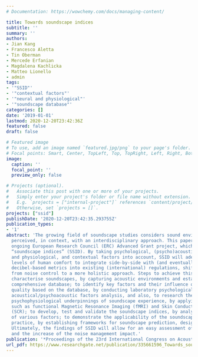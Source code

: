 ```yaml
---
# Documentation: https://wowchemy.com/docs/managing-content/

title: Towards soundscape indices
subtitle: ''
summary: ''
authors:
- Jian Kang
- Francesco Aletta
- Tin Oberman
- Mercede Erfanian
- Magdalena Kachlicka
- Matteo Lionello
- admin
tags:
- '"SSID"'
- '"contextual factors"'
- '"neural and physiological"'
- '"soundscape database"'
categories: []
date: '2019-01-01'
lastmod: 2020-12-20T23:42:36Z
featured: false
draft: false

# Featured image
# To use, add an image named `featured.jpg/png` to your page's folder.
# Focal points: Smart, Center, TopLeft, Top, TopRight, Left, Right, BottomLeft, Bottom, BottomRight.
image:
  caption: ''
  focal_point: ''
  preview_only: false

# Projects (optional).
#   Associate this post with one or more of your projects.
#   Simply enter your project's folder or file name without extension.
#   E.g. `projects = ["internal-project"]` references `content/project/deep-learning/index.md`.
#   Otherwise, set `projects = []`.
projects: ["ssid"]
publishDate: '2020-12-20T23:42:35.293755Z'
publication_types:
- '1'
abstract: 'The growing field of soundscape studies considers sound environments as
  perceived, in context, with an interdisciplinary approach. This paper outlines an
  ongoing European Research Council (ERC) Advanced Grant project, which aims to establish
  “soundscape indices” (SSID). By taking psychological, (psycho)acoustical, neural
  and physiological, and contextual factors into account, SSID will adequately reflect
  levels of human comfort to integrate side-by-side with (and eventually replace)
  decibel-based metrics into existing (international) regulations, shifting the focus
  from noise control to a more holistic approach. Steps to achieve this include: to
  characterise soundscapes, by capturing acoustic environments and establishing a
  comprehensive database; to identify key factors and their influence on soundscape
  quality based on the database, by conducting laboratory psychological evaluations,
  acoustical/psychoacoustic factors analysis, and also, to research the neural and
  psychophysiological underpinnings of soundscape experience, by applying techniques
  such as functional Magnetic Resonance Imaging (fMRI) and Skin Conductance Response
  (SCR); to develop, test and validate the soundscape indices, by analysing the influences
  of various factors; to demonstrate the applicability of the soundscape indices in
  practice, by establishing frameworks for soundscape prediction, design, and standardisation.
  Ultimately, the findings of SSID will allow for an easy assessment of public spaces
  and the increase of the noise management impact.'
publication: '*Proceedings of the 23rd International Congress on Acoustics*'
url_pdf: https://www.researchgate.net/publication/335661596_Towards_soundscape_indices
---
```

